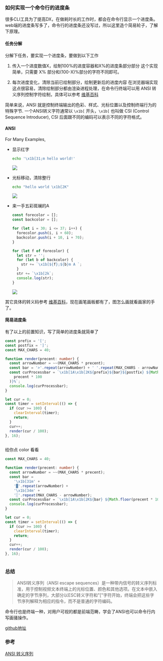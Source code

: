 
### 如何实现一个命令行的进度条

很多CLI工具为了提高DX，在做耗时长的工作时，都会在命令行显示一个进度条。web端的进度条写多了，命令行的进度条还没写过，所以这里造个简易轮子，了解下原理。

#### 任务分解
分解下任务，要实现一个进度条，要做到以下工作
1. 传入一个进度数值X，绘制100%的进度容器和X%的进度条部分部分
这个实现简单，只需要 X% 部分和(100-X)%部分的字符不同即可。


2. 每次进度变化，清除当前已绘制部分，绘制更新后的进度内容
在浏览器端实现这点很容易，清除绘制部分都由渲染进程处理，在命令行终端可以用 ANSI 转义序列控制字符绘制，具体可以参考 [维基百科](https://zh.wikipedia.org/wiki/ANSI%E8%BD%AC%E4%B9%89%E5%BA%8F%E5%88%97)

简单来说，ANSI 就是控制终端输出的色彩、样式、光标位置以及控制终端行为的特殊字节. 一个ANSI转义字符通常以  `\x1b[` 开头，`\x1b[` 也叫做 CSI (Control Sequence Introducer), CSI
后面跟不同的编码可以表示不同的字符格式。

#### ANSI
For Many Examples,
+ 显示红字
  ```bash
  echo '\x1b[31;m hello world!'
  ```
  ![](https://cdn.jsdelivr.net/gh/feikerwu/figure-bed@master/assets/20201110145001.png)
+ 光标移动，清除整行
  ```bash
  echo "hello world \x1b[2K"
  ```
  ![](https://cdn.jsdelivr.net/gh/feikerwu/figure-bed@master/assets/20201110145800.png)

+ 来一手五彩斑斓的A
  ```js
  const forecolor = [];
  const backcolor = [];

  for (let i = 30; i <= 37; i++) {
    forecolor.push(i, i + 60);
    backcolor.push(i + 10, i + 70);
  }

  for (let f of forecolor) {
    let str = '';
    for (let b of backcolor) {
      str += `\x1b[${f};${b}m A `;
    }
    str += `\x1b[2k`;
    console.log(str);
  }

  ```
  ![](https://cdn.jsdelivr.net/gh/feikerwu/figure-bed@master/assets/20201110152003.png)

其它具体的转义码参考 [维基百科](https://zh.wikipedia.org/wiki/ANSI%E8%BD%AC%E4%B9%89%E5%BA%8F%E5%88%97)，现在画笔画板都有了，图怎么画就看画家的手了。

#### 简易进度条
有了以上的前置知识，写了简单的进度条就简单了

```ts
const prefix = '[';
const postfix = ']';
const MAX_CHARS = 40;

function render(precent: number) {
  const arrowNumber = ~~(MAX_CHARS * precent);
  const bar = '>'.repeat(arrowNumber) + ' '.repeat(MAX_CHARS - arrowNumber);
  const curProcessbar = `\x1b[1A\x1b[2K${prefix}${bar}${postfix} ${Math.floor(
    precent * 100
  )}%`;
  console.log(curProcessbar);
}

let cur = 0;
const timer = setInterval(() => {
  if (cur >= 100) {
    clearInterval(timer);
    return;
  }
  cur++;
  render(cur / 100);
}, 16);
```

<img alt="" class="lazyload inited loaded" data-src="https://cdn.jsdelivr.net/gh/feikerwu/figure-bed@master/assets/svg-2.svg?sanitize=true&amp;1" data-width="800" data-height="600" src="https://cdn.jsdelivr.net/gh/feikerwu/figure-bed@master/assets/svg-2.svg?sanitize=true&amp;1">


给你点 color 看看
```ts
const MAX_CHARS = 40;

function render(precent: number) {
  const arrowNumber = ~~(MAX_CHARS * precent);
  const bar =
    '\x1b[31m' +
    '▓'.repeat(arrowNumber) +
    '\x1b[34m' +
    '░'.repeat(MAX_CHARS - arrowNumber);
  const curProcessbar = `\x1b[1A\x1b[2K${bar} ${Math.floor(precent * 100)}%`;
  console.log(curProcessbar);
}

let cur = 0;
const timer = setInterval(() => {
  if (cur >= 100) {
    clearInterval(timer);
    return;
  }
  cur++;
  render(cur / 100);
}, 16);

```

<img alt="" class="lazyload inited loaded" data-src="https://cdn.jsdelivr.net/gh/feikerwu/figure-bed@master/assets/svg-1.svg" data-width="800" data-height="600" src="https://cdn.jsdelivr.net/gh/feikerwu/figure-bed@master/assets/svg-1.svg">

### 总结

> ANSI转义序列（ANSI escape sequences）是一种带内信号的转义序列标准，用于控制视频文本终端上的光标位置、颜色和其他选项。在文本中嵌入确定的字节序列，大部分以ESC转义字符和"["字符开始，终端会把这些字节序列解释为相应的指令，而不是普通的字符编码。

命令行也是终端一种，对用户可视的都是前端范畴，学会了ANSI也可以命令行内写画骚操作。

[github地址](https://github.com/feikerwu/shan-hai-jing)

### 参考
[ANSI 转义序列](https://zh.wikipedia.org/wiki/ANSI%E8%BD%AC%E4%B9%89%E5%BA%8F%E5%88%97)